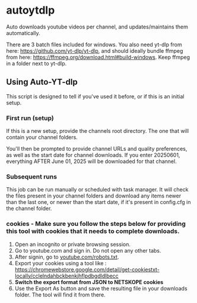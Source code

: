 # autoytdlp
Auto downloads youtube videos per channel, and updates/maintains them automatically. 

There are 3 batch files included for windows. You also need yt-dlp from here: https://github.com/yt-dlp/yt-dlp, and should ideally bundle ffmpeg from here: https://ffmpeg.org/download.html#build-windows. Keep ffmpeg in a folder next to yt-dlp. 


## Using Auto-YT-dlp

This script is designed to tell if you've used it before, or if this is an initial setup. 

### First run (setup)

If this is a new setup, provide the channels root directory. The one that will contain your channel folders. 

You'll then be prompted to provide channel URLs and quality preferences, as well as the start date for channel downloads. If you enter 20250601, everything AFTER June 01, 2025 will be downloaded for that channel. 

### Subsequent runs

This job can be run manually or scheduled with task manager. It will check the files present in your channel folders and download any items newer than the last one, or newer than the start date, if it's present in config.cfg in the channel folder. 



### **cookies** - Make sure you follow the steps below for providing this tool with cookies that it needs to complete downloads. 

1. Open an incognito or private browsing session. 
2. Go to youtube.com and sign in. Do not open any other tabs. 
3. After signin, go to [youtube.com/robots.txt](https://www.youtube.com/robots.txt). 
4. Export your cookies using a tool like : https://chromewebstore.google.com/detail/get-cookiestxt-locally/cclelndahbckbenkjhflpdbgdldlbecc
5. **Switch the export format from JSON to NETSKOPE cookies**
6. Use the Export As button and save the resulting file in your downloads folder. The tool will find it from there. 
